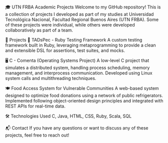 🎓 UTN FRBA Academic Projects
Welcome to my GitHub repository! This is a collection of projects I developed as part of my studies at Universidad Tecnológica Nacional, Facultad Regional Buenos Aires (UTN FRBA). Some of these projects were individual, while others were developed collaboratively as part of a team. 

📌 Projects
🧪 TADsPec - Ruby Testing Framework 
A custom testing framework built in Ruby, leveraging metaprogramming to provide a clean and extensible DSL for assertions, test suites, and mocks.

🖥️ C - Comenta (Operating Systems Project)
A low-level C project that simulates a distributed system, handling process scheduling, memory management, and interprocess communication. Developed using Linux system calls and multithreading techniques.

🍽️ Food Access System for Vulnerable Communities
A web-based system designed to optimize food donations using a network of public refrigerators. Implemented following object-oriented design principles and integrated with REST APIs for real-time data.

🛠️ Technologies Used
C, Java, HTML, CSS, Ruby, Scala, SQL

📬 Contact
If you have any questions or want to discuss any of these projects, feel free to reach out!


